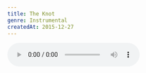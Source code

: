 ```yaml
---
title: The Knot
genre: Instrumental
createdAt: 2015-12-27
---
```

<audio controls class="mb-6">
  <source src="/songs/the-knot.mp3" type="audio/mpeg">
</audio>
